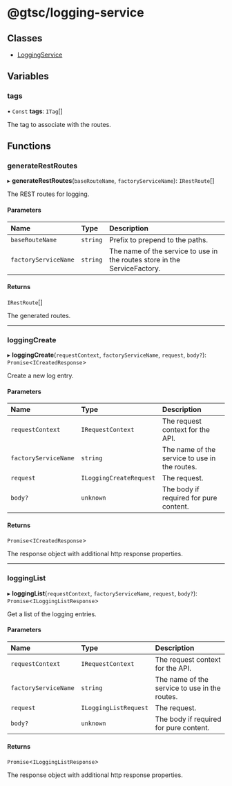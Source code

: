 # @gtsc/logging-service

## Classes

- [LoggingService](classes/LoggingService.md)

## Variables

### tags

• `Const` **tags**: `ITag`[]

The tag to associate with the routes.

## Functions

### generateRestRoutes

▸ **generateRestRoutes**(`baseRouteName`, `factoryServiceName`): `IRestRoute`[]

The REST routes for logging.

#### Parameters

| Name                 | Type     | Description                                                               |
| :------------------- | :------- | :------------------------------------------------------------------------ |
| `baseRouteName`      | `string` | Prefix to prepend to the paths.                                           |
| `factoryServiceName` | `string` | The name of the service to use in the routes store in the ServiceFactory. |

#### Returns

`IRestRoute`[]

The generated routes.

---

### loggingCreate

▸ **loggingCreate**(`requestContext`, `factoryServiceName`, `request`, `body?`): `Promise`\<`ICreatedResponse`\>

Create a new log entry.

#### Parameters

| Name                 | Type                    | Description                                   |
| :------------------- | :---------------------- | :-------------------------------------------- |
| `requestContext`     | `IRequestContext`       | The request context for the API.              |
| `factoryServiceName` | `string`                | The name of the service to use in the routes. |
| `request`            | `ILoggingCreateRequest` | The request.                                  |
| `body?`              | `unknown`               | The body if required for pure content.        |

#### Returns

`Promise`\<`ICreatedResponse`\>

The response object with additional http response properties.

---

### loggingList

▸ **loggingList**(`requestContext`, `factoryServiceName`, `request`, `body?`): `Promise`\<`ILoggingListResponse`\>

Get a list of the logging entries.

#### Parameters

| Name                 | Type                  | Description                                   |
| :------------------- | :-------------------- | :-------------------------------------------- |
| `requestContext`     | `IRequestContext`     | The request context for the API.              |
| `factoryServiceName` | `string`              | The name of the service to use in the routes. |
| `request`            | `ILoggingListRequest` | The request.                                  |
| `body?`              | `unknown`             | The body if required for pure content.        |

#### Returns

`Promise`\<`ILoggingListResponse`\>

The response object with additional http response properties.
